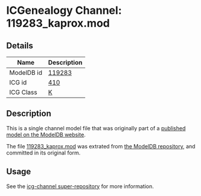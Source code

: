 # ICGenealogy Channel: 119283\_kaprox.mod

## Details

Name | Description
---- | -----------
ModelDB id | [119283](http://senselab.med.yale.edu/ModelDB/ShowModel.cshtml?model=119283)
ICG id | [410](http://icg.neurotheory.ox.ac.uk/channels/1/410)
ICG Class | [K](http://icg.neurotheory.ox.ac.uk/channels/1)

## Description

This is a single channel model file that was originally part of a [published model on the ModelDB website](http://senselab.med.yale.edu/mModelDB/ShowModel.cshtml?model=119283).

The file [119283\_kaprox.mod](119283_kaprox.mod) was extrated from [the ModelDB repository](http://senselab.med.yale.edu/ModelDB/ShowModel.cshtml?model=119283), and committed in its original form.

## Usage

See the [icg-channel super-repository](https://github.com/icgenealogy/icg-channels) for more information.